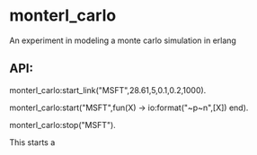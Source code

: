 monterl_carlo
=============

An experiment in modeling a monte carlo simulation in erlang
  

## API:  
  
monterl_carlo:start_link("MSFT",28.61,5,0.1,0.2,1000).  
  
monterl_carlo:start("MSFT",fun(X) -> io:format("~p~n",[X]) end).  
  
monterl_carlo:stop("MSFT").  
  
  
This starts a 

